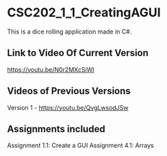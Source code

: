 # CSC202_1_1_CreatingAGUI
This is a dice rolling application made in C#.

## Link to Video Of Current Version 
https://youtu.be/N0r2MXcSiWI

## Videos of Previous Versions
Version 1 - https://youtu.be/QvgLwsodJSw

## Assignments included
Assignment 1.1: Create a GUI
Assignment 4.1: Arrays


